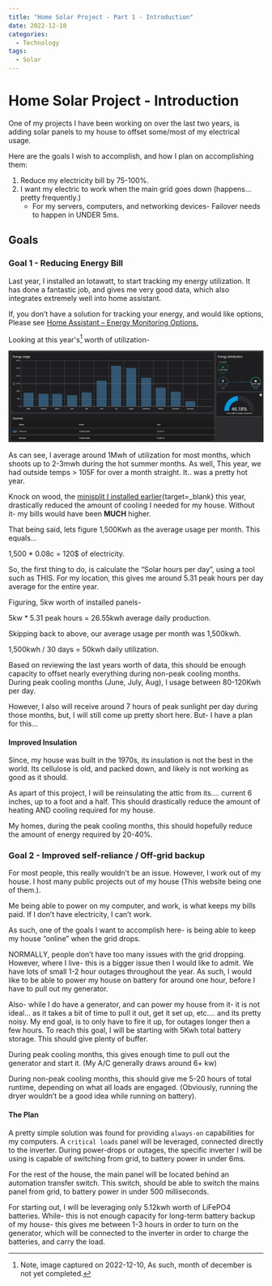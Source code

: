 ```yaml
---
title: "Home Solar Project - Part 1 - Introduction"
date: 2022-12-10
categories:
  - Technology
tags:
  - Solar
---
```


# Home Solar Project - Introduction

One of my projects I have been working on over the last two years, is adding solar panels to my house to offset some/most of my electrical usage.

Here are the goals I wish to accomplish, and how I plan on accomplishing them:

<!-- more -->

1. Reduce my electricity bill by 75-100%.
2. I want my electric to work when the main grid goes down (happens… pretty frequently.)
    * For my servers, computers, and networking devices- Failover needs to happen in UNDER 5ms.

## Goals

### Goal 1 - Reducing Energy Bill

Last year, I installed an Iotawatt, to start tracking my energy utilization. It has done a fantastic job, and gives me very good data, which also integrates extremely well into home assistant.

If, you don’t have a solution for tracking your energy, and would like options, Please see [Home Assistant – Energy Monitoring Options.](./../../Home-Automation/2022-11/home-assistant-energy-monitoring.md/)

Looking at this year's[^1] worth of utilization-

[^1]: Note, image captured on 2022-12-10, As such, month of december is not yet completed.

![2022 Energy Usage Chart](assets/2022-energy-utilization.png)

As can see, I average around 1Mwh of utilization for most months, which shoots up to 2-3mwh during the hot summer months. As well, This year, we had outside temps > 105F for over a month straight. It.. was a pretty hot year.

Knock on wood, the [minisplit I installed earlier](https://xtremeownage.com/2022/03/27/pioneer-mini-split-home-assistant/){target=_blank} this year, drastically reduced the amount of cooling I needed for my house. Without it- my bills would have been **MUCH** higher.

That being said, lets figure 1,500Kwh as the average usage per month. This equals…

1,500 * 0.08c = 120$ of electricity.

So, the first thing to do, is calculate the “Solar hours per day”, using a tool such as THIS. For my location, this gives me around 5.31 peak hours per day average for the entire year.

Figuring, 5kw worth of installed panels-

5kw * 5.31 peak hours = 26.55kwh average daily production.

Skipping back to above, our average usage per month was 1,500kwh.

1,500kwh / 30 days = 50kwh daily utilization.

Based on reviewing the last years worth of data, this should be enough capacity to offset nearly everything during non-peak cooling months. During peak cooling months (June, July, Aug), I usage between 80-120Kwh per day.

However, I also will receive around 7 hours of peak sunlight per day during those months, but, I will still come up pretty short here. But- I have a plan for this…

#### Improved Insulation

Since, my house was built in the 1970s, its insulation is not the best in the world. Its cellulose is old, and packed down, and likely is not working as good as it should.

As apart of this project, I will be reinsulating the attic from its…. current 6 inches, up to a foot and a half. This should drastically reduce the amount of heating AND cooling required for my house.

My homes, during the peak cooling months, this should hopefully reduce the amount of energy required by 20-40%.

### Goal 2 - Improved self-reliance / Off-grid backup

For most people, this really wouldn’t be an issue. However, I work out of my house. I host many public projects out of my house (This website being one of them.).

Me being able to power on my computer, and work, is what keeps my bills paid. If I don’t have electricity, I can’t work.

As such, one of the goals I want to accomplish here- is being able to keep my house “online” when the grid drops.

NORMALLY, people don’t have too many issues with the grid dropping. However, where I live- this is a bigger issue then I would like to admit. We have lots of small 1-2 hour outages throughout the year. As such, I would like to be able to power my house on battery for around one hour, before I have to pull out my generator.

Also- while I do have a generator, and can power my house from it- it is not ideal… as it takes a bit of time to pull it out, get it set up, etc…. and its pretty noisy. My end goal, is to only have to fire it up, for outages longer then a few hours. To reach this goal, I will be starting with 5Kwh total battery storage. This should give plenty of buffer. 

During peak cooling months, this gives enough time to pull out the generator and start it. (My A/C generally draws around 6+ kw)

During non-peak cooling months, this should give me 5-20 hours of total runtime, depending on what all loads are engaged. (Obviously, running the dryer wouldn’t be a good idea while running on battery).

#### The Plan

A pretty simple solution was found for providing `always-on` capabilities for my computers. A `critical loads` panel will be leveraged, connected directly to the inverter. During power-drops or outages, the specific inverter I will be using is capable of switching from grid, to battery power in under 6ms.

For the rest of the house, the main panel will be located behind an automation transfer switch. This switch, should be able to switch the mains panel from grid, to battery power in under 500 milliseconds.

For starting out, I will be leveraging only 5.12kwh worth of LiFePO4 batteries. While- this is not enough capacity for long-term battery backup of my house- this gives me between 1-3 hours in order to turn on the generator, which will be connected to the inverter in order to charge the batteries, and carry the load.